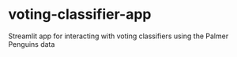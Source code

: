 # voting-classifier-app
Streamlit app for interacting with voting classifiers using the Palmer Penguins data
